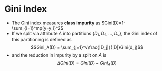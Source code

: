 # Gini Index
- The Gini index measures **class impurity** as $Gini(D)=1-\sum_{i=1}^mp(y=y_i)^2$
- If we split via attribute $A$ into partitions $\{D_1, D_2, . . . , D_v \}$, the Gini index of this partitioning is defined as $$Gini_A(D) = \sum_{j=1}^v\frac{|D_j|}{|D|}Gini(d_j)$$
- and the reduction in impurity by a split on $A$ is $$\Delta Gini(D)= Gini(D)-Gini_A(D)$$
